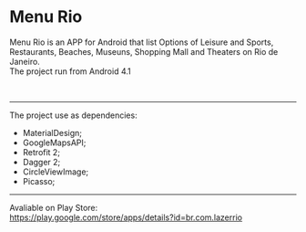 # Menu Rio
Menu Rio is an APP for Android that list Options of Leisure and Sports, Restaurants, Beaches, Museuns, Shopping Mall and Theaters on Rio de Janeiro. <br>
The project run from Android 4.1 

<br>
<hr>

The project use as dependencies:
- MaterialDesign;
- GoogleMapsAPI;
- Retrofit 2;
- Dagger 2;
- CircleViewImage;
- Picasso;

<hr>

Avaliable on Play Store: <br>
https://play.google.com/store/apps/details?id=br.com.lazerrio
